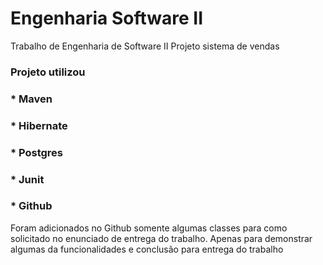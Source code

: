 # Engenharia Software II
Trabalho de Engenharia de Software II
Projeto sistema de vendas
### Projeto utilizou
###  * Maven
###  * Hibernate
###  * Postgres
###  * Junit
###  * Github
Foram adicionados no Github somente algumas classes para como solicitado no enunciado de entrega do trabalho.
Apenas para demonstrar algumas da funcionalidades e conclusão para entrega do trabalho
